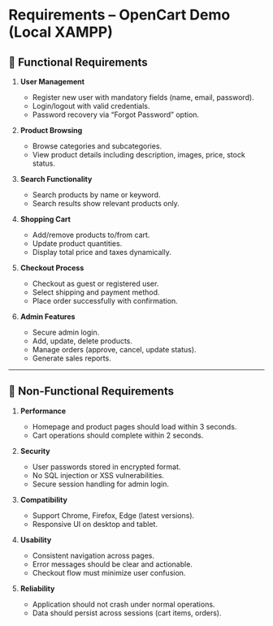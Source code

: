 # Requirements – OpenCart Demo (Local XAMPP)

## 📌 Functional Requirements
1. **User Management**
   - Register new user with mandatory fields (name, email, password).
   - Login/logout with valid credentials.
   - Password recovery via “Forgot Password” option.

2. **Product Browsing**
   - Browse categories and subcategories.
   - View product details including description, images, price, stock status.

3. **Search Functionality**
   - Search products by name or keyword.
   - Search results show relevant products only.

4. **Shopping Cart**
   - Add/remove products to/from cart.
   - Update product quantities.
   - Display total price and taxes dynamically.

5. **Checkout Process**
   - Checkout as guest or registered user.
   - Select shipping and payment method.
   - Place order successfully with confirmation.

6. **Admin Features**
   - Secure admin login.
   - Add, update, delete products.
   - Manage orders (approve, cancel, update status).
   - Generate sales reports.

---

## 📌 Non-Functional Requirements
1. **Performance**
   - Homepage and product pages should load within 3 seconds.
   - Cart operations should complete within 2 seconds.

2. **Security**
   - User passwords stored in encrypted format.
   - No SQL injection or XSS vulnerabilities.
   - Secure session handling for admin login.

3. **Compatibility**
   - Support Chrome, Firefox, Edge (latest versions).
   - Responsive UI on desktop and tablet.

4. **Usability**
   - Consistent navigation across pages.
   - Error messages should be clear and actionable.
   - Checkout flow must minimize user confusion.

5. **Reliability**
   - Application should not crash under normal operations.
   - Data should persist across sessions (cart items, orders).
